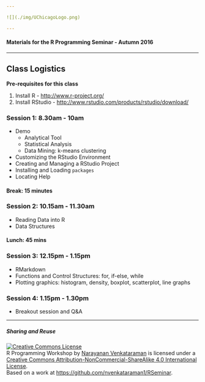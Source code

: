 ```yaml
---

![](./img/UChicagoLogo.png)

---
```


#### Materials for the R Programming Seminar - Autumn 2016

---

## Class Logistics

**Pre-requisites for this class**

1. Install R - http://www.r-project.org/
2. Install RStudio - http://www.rstudio.com/products/rstudio/download/

### Session 1: 8.30am - 10am

+ Demo
    + Analytical Tool
    + Statistical Analysis
    + Data Mining: k-means clustering
+ Customizing the RStudio Environment
+ Creating and Managing a RStudio Project
+ Installing and Loading ```packages```
+ Locating Help

#### Break: 15 minutes

### Session 2: 10.15am - 11.30am

+ Reading Data into R
+ Data Structures

#### Lunch: 45 mins

### Session 3: 12.15pm - 1.15pm

+ RMarkdown
+ Functions and Control Structures: for, if-else, while
+ Plotting graphics: histogram, density, boxplot, scatterplot, line graphs

### Session 4: 1.15pm - 1.30pm

+ Breakout session and Q&A

---

##### Sharing and Reuse

<a rel="license" href="http://creativecommons.org/licenses/by-nc-sa/4.0/"><img alt="Creative Commons License" style="border-width:0" src="https://i.creativecommons.org/l/by-nc-sa/4.0/88x31.png" /></a><br /><span xmlns:dct="http://purl.org/dc/terms/" property="dct:title">R Programming Workshop</span> by <a xmlns:cc="http://creativecommons.org/ns#" href="https://nvenkataraman1.github.io" property="cc:attributionName" rel="cc:attributionURL">Narayanan Venkataraman</a> is licensed under a <a rel="license" href="http://creativecommons.org/licenses/by-nc-sa/4.0/">Creative Commons Attribution-NonCommercial-ShareAlike 4.0 International License</a>.<br />Based on a work at <a xmlns:dct="http://purl.org/dc/terms/" href="https://github.com/nvenkataraman1/RSeminar" rel="dct:source">https://github.com/nvenkataraman1/RSeminar</a>.
